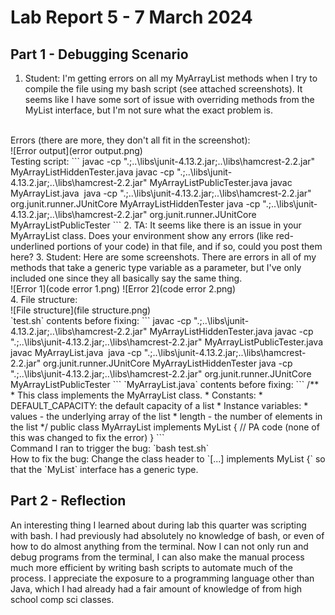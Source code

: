 # Lab Report 5 - 7 March 2024
## Part 1 - Debugging Scenario
1. Student: I'm getting errors on all my MyArrayList methods when I try to compile the file using my bash script (see attached screenshots). It seems like I have some sort of issue with overriding methods from the MyList interface, but I'm not sure what the exact problem is.
<br />
Errors (there are more, they don't all fit in the screenshot):
<br />
![Error output](error output.png)
<br />
Testing script:
```
javac -cp ".;..\libs\junit-4.13.2.jar;..\libs\hamcrest-2.2.jar" MyArrayListHiddenTester.java
javac -cp ".;..\libs\junit-4.13.2.jar;..\libs\hamcrest-2.2.jar" MyArrayListPublicTester.java
javac MyArrayList.java
‎ 
java -cp ".;..\libs\junit-4.13.2.jar;..\libs\hamcrest-2.2.jar" org.junit.runner.JUnitCore MyArrayListHiddenTester
java -cp ".;..\libs\junit-4.13.2.jar;..\libs\hamcrest-2.2.jar" org.junit.runner.JUnitCore MyArrayListPublicTester
```
2. TA: It seems like there is an issue in your MyArrayList class. Does your environment show any errors (like red-underlined portions of your code) in that file, and if so, could you post them here?
3. Student: Here are some screenshots. There are errors in all of my methods that take a generic type variable as a parameter, but I've only included one since they all basically say the same thing.
<br />
![Error 1](code error 1.png)
![Error 2](code error 2.png)
<br />
4. File structure:
<br />
![File structure](file structure.png)
<br />
`test.sh` contents before fixing:
```
javac -cp ".;..\libs\junit-4.13.2.jar;..\libs\hamcrest-2.2.jar" MyArrayListHiddenTester.java
javac -cp ".;..\libs\junit-4.13.2.jar;..\libs\hamcrest-2.2.jar" MyArrayListPublicTester.java
javac MyArrayList.java
‎ 
java -cp ".;..\libs\junit-4.13.2.jar;..\libs\hamcrest-2.2.jar" org.junit.runner.JUnitCore MyArrayListHiddenTester
java -cp ".;..\libs\junit-4.13.2.jar;..\libs\hamcrest-2.2.jar" org.junit.runner.JUnitCore MyArrayListPublicTester
```
`MyArrayList.java` contents before fixing:
```
/**
 * This class implements the MyArrayList class.
 * Constants:
 *   DEFAULT_CAPACITY: the default capacity of a list
 * Instance variables:
 *   values - the underlying array of the list
 *   length - the number of elements in the list
 */
public class MyArrayList<E> implements MyList {
	// PA code (none of this was changed to fix the error)
}
```
<br />
Command I ran to trigger the bug: `bash test.sh`
<br />
How to fix the bug: Change the class header to `[...] implements MyList<E> {` so that the `MyList` interface has a generic type.

## Part 2 - Reflection
An interesting thing I learned about during lab this quarter was scripting with bash. I had previously had absolutely no knowledge of bash, or even of how to do almost anything from the terminal. Now I can not only run and debug programs from the terminal, I can also make the manual process much more efficient by writing bash scripts to automate much of the process. I appreciate the exposure to a programming language other than Java, which I had already had a fair amount of knowledge of from high school comp sci classes.
